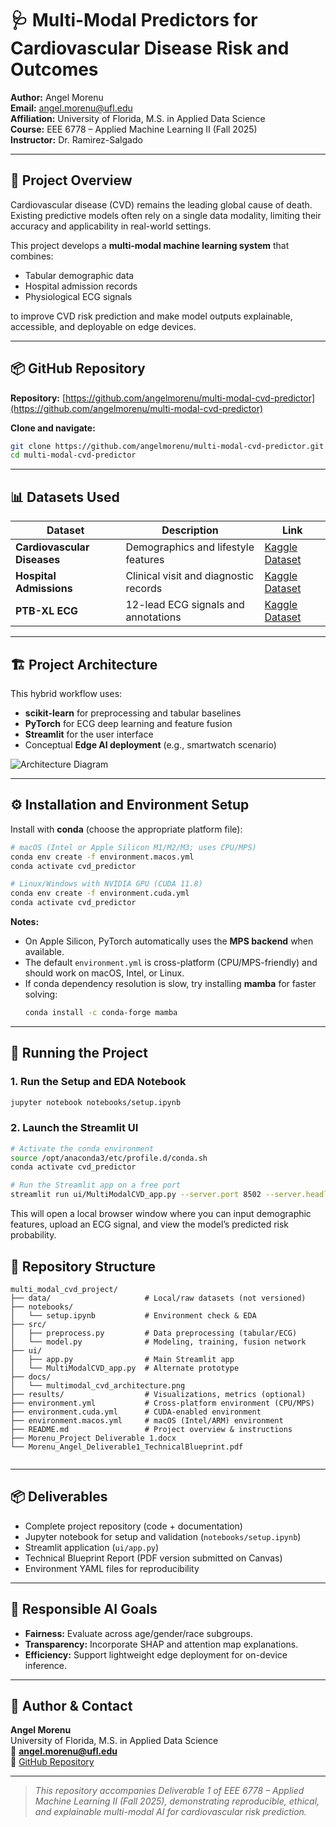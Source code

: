 # 🩺 Multi-Modal Predictors for Cardiovascular Disease Risk and Outcomes

**Author:** Angel Morenu  
**Email:** angel.morenu@ufl.edu  
**Affiliation:** University of Florida, M.S. in Applied Data Science  
**Course:** EEE 6778 – Applied Machine Learning II (Fall 2025)  
**Instructor:** Dr. Ramirez-Salgado  
 

---

## 🧠 Project Overview

Cardiovascular disease (CVD) remains the leading global cause of death. Existing predictive models often rely on a single data modality, limiting their accuracy and applicability in real-world settings.

This project develops a **multi-modal machine learning system** that combines:

- Tabular demographic data  
- Hospital admission records  
- Physiological ECG signals  

to improve CVD risk prediction and make model outputs explainable, accessible, and deployable on edge devices.

---

## 📦 GitHub Repository

**Repository:** [https://github.com/angelmorenu/multi-modal-cvd-predictor](https://github.com/angelmorenu/multi-modal-cvd-predictor)

**Clone and navigate:**
```bash
git clone https://github.com/angelmorenu/multi-modal-cvd-predictor.git
cd multi-modal-cvd-predictor
```

---

## 📊 Datasets Used

| Dataset | Description | Link |
|----------|-------------|------|
| **Cardiovascular Diseases** | Demographics and lifestyle features | [Kaggle Dataset](https://www.kaggle.com/datasets/mexwell/cardiovascular-diseases) |
| **Hospital Admissions** | Clinical visit and diagnostic records | [Kaggle Dataset](https://www.kaggle.com/datasets/ashishsahani/hospital-admissions-data) |
| **PTB-XL ECG** | 12-lead ECG signals and annotations | [Kaggle Dataset](https://www.kaggle.com/datasets/khyeh0719/ptb-xl-dataset-reformatted) |

---

## 🏗️ Project Architecture

This hybrid workflow uses:

- **scikit-learn** for preprocessing and tabular baselines  
- **PyTorch** for ECG deep learning and feature fusion  
- **Streamlit** for the user interface  
- Conceptual **Edge AI deployment** (e.g., smartwatch scenario)  

![Architecture Diagram](docs/multimodal_cvd_architecture.png)

---

## ⚙️ Installation and Environment Setup

Install with **conda** (choose the appropriate platform file):

```bash
# macOS (Intel or Apple Silicon M1/M2/M3; uses CPU/MPS)
conda env create -f environment.macos.yml
conda activate cvd_predictor

# Linux/Windows with NVIDIA GPU (CUDA 11.8)
conda env create -f environment.cuda.yml
conda activate cvd_predictor
```

**Notes:**
- On Apple Silicon, PyTorch automatically uses the **MPS backend** when available.
- The default `environment.yml` is cross-platform (CPU/MPS-friendly) and should work on macOS, Intel, or Linux.
- If conda dependency resolution is slow, try installing **mamba** for faster solving:
  ```bash
  conda install -c conda-forge mamba
  ```

---

## 🚀 Running the Project

### 1. Run the Setup and EDA Notebook
```bash
jupyter notebook notebooks/setup.ipynb
```

### 2. Launch the Streamlit UI
```bash
# Activate the conda environment
source /opt/anaconda3/etc/profile.d/conda.sh
conda activate cvd_predictor

# Run the Streamlit app on a free port
streamlit run ui/MultiModalCVD_app.py --server.port 8502 --server.headless true
```

This will open a local browser window where you can input demographic features, upload an ECG signal, and view the model’s predicted risk probability.


## 📁 Repository Structure

```
multi_modal_cvd_project/
├── data/                     # Local/raw datasets (not versioned)
├── notebooks/
│   └── setup.ipynb           # Environment check & EDA
├── src/
│   ├── preprocess.py         # Data preprocessing (tabular/ECG)
│   └── model.py              # Modeling, training, fusion network
├── ui/
│   ├── app.py                # Main Streamlit app
│   └── MultiModalCVD_app.py  # Alternate prototype
├── docs/
│   └── multimodal_cvd_architecture.png
├── results/                  # Visualizations, metrics (optional)
├── environment.yml           # Cross-platform environment (CPU/MPS)
├── environment.cuda.yml      # CUDA-enabled environment
├── environment.macos.yml     # macOS (Intel/ARM) environment
├── README.md                 # Project overview & instructions
├── Morenu_Project Deliverable 1.docx
└── Morenu_Angel_Deliverable1_TechnicalBlueprint.pdf
 
```

---

## 📦 Deliverables

- Complete project repository (code + documentation)  
- Jupyter notebook for setup and validation (`notebooks/setup.ipynb`)  
- Streamlit application (`ui/app.py`)  
- Technical Blueprint Report (PDF version submitted on Canvas)  
- Environment YAML files for reproducibility  

---

## 🤖 Responsible AI Goals

- **Fairness:** Evaluate across age/gender/race subgroups.  
- **Transparency:** Incorporate SHAP and attention map explanations.  
- **Efficiency:** Support lightweight edge deployment for on-device inference.  

---

## 👤 Author & Contact

**Angel Morenu**  
University of Florida, M.S. in Applied Data Science  
📧 **angel.morenu@ufl.edu**  
📁 [GitHub Repository](https://github.com/angelmorenu/multi-modal-cvd-predictor)

---

> *This repository accompanies Deliverable 1 of EEE 6778 – Applied Machine Learning II (Fall 2025), demonstrating reproducible, ethical, and explainable multi-modal AI for cardiovascular risk prediction.*
